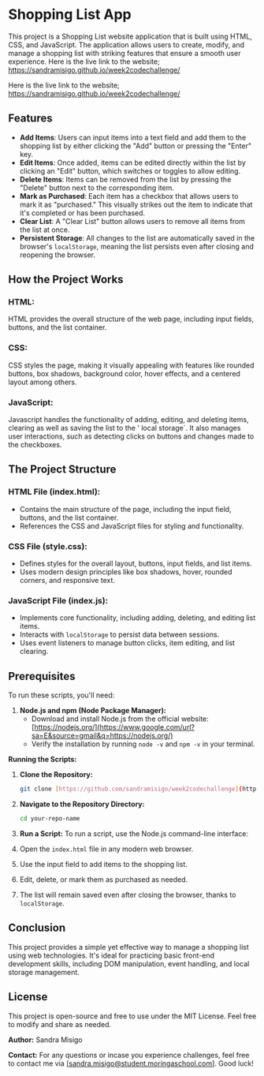 # Shopping List App

This project is a Shopping List website application that is built using HTML, CSS, and JavaScript. The application allows users to create, modify, and manage a shopping list with striking features that ensure a smooth user experience.
Here is the live link to the website; <https://sandramisigo.github.io/week2codechallenge/>

Here is the live link to the website; <https://sandramisigo.github.io/week2codechallenge/>

## Features

- **Add Items**: Users can input items into a text field and add them to the shopping list by either clicking the "Add" button or pressing the "Enter" key. 
- **Edit Items**: Once added, items can be edited directly within the list by clicking an "Edit" button, which switches or toggles to allow editing.
- **Delete Items**: Items can be removed from the list by pressing the "Delete" button next to the corresponding item.
- **Mark as Purchased**: Each item has a checkbox that allows users to mark it as "purchased." This visually strikes out the item to indicate that it's completed or has been purchased.
- **Clear List**: A "Clear List" button allows users to remove all items from the list at once.
- **Persistent Storage**: All changes to the list are automatically saved in the browser's `localStorage`, meaning the list persists even after closing and reopening the browser.


## How the Project Works
### **HTML:**
HTML provides the overall structure of the web page, including input fields, buttons, and the list container.

### **CSS:**
CSS styles the page, making it visually appealing with features like rounded buttons, box shadows, background color, hover effects, and a centered layout among others.

### **JavaScript:**
Javascript handles the functionality of adding, editing, and deleting items, clearing as well as saving the list to the ' local storage`. It also manages user interactions, such as detecting clicks on buttons and changes made to the checkboxes.


## The Project Structure

### **HTML File (index.html):**
- Contains the main structure of the page, including the input field, buttons, and the list container.
- References the CSS and JavaScript files for styling and functionality.

### **CSS File (style.css):**
- Defines styles for the overall layout, buttons, input fields, and list items.
- Uses modern design principles like box shadows, hover, rounded corners, and responsive text.

### **JavaScript File (index.js):**
- Implements core functionality, including adding, deleting, and editing list items.
- Interacts with `localStorage` to persist data between sessions.
- Uses event listeners to manage button clicks, item editing, and list clearing.

## Prerequisites

To run these scripts, you'll need:

1.  **Node.js and npm (Node Package Manager):**
      - Download and install Node.js from the official website: [https://nodejs.org/](https://www.google.com/url?sa=E&source=gmail&q=https://nodejs.org/)
      - Verify the installation by running `node -v` and `npm -v` in your terminal.

**Running the Scripts:**

1.  **Clone the Repository:**

    ```bash
    git clone [https://github.com/sandramisigo/week2codechallenge](https://github.com/sandramisigo/week2codechallenge)
    ```

    

2.  **Navigate to the Repository Directory:**

    ```bash
    cd your-repo-name
    ```
3. **Run a Script:**
To run a script, use the Node.js command-line interface:

1. Open the `index.html` file in any modern web browser.
2. Use the input field to add items to the shopping list.
3. Edit, delete, or mark them as purchased as needed.
4. The list will remain saved even after closing the browser, thanks to `localStorage`.


## **Conclusion**

This project provides a simple yet effective way to manage a shopping list using web technologies. It's ideal for practicing basic front-end development skills, including DOM manipulation, event handling, and local storage management.

## **License**

This project is open-source and free to use under the MIT License. Feel free to modify and share as needed.

**Author:** 
Sandra Misigo

**Contact:**
For any questions or incase you experience challenges, feel free to contact me via [sandra.misigo@student.moringaschool.com]. Good luck!













